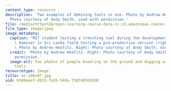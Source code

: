 ```yaml
---
content_type: resource
description: 'Two examples of demining tools in use. Photo by Andrew Heafitz. Right:
  Photo courtesy of Andy Smith, used with permission.'
file: /media/https%3A/open-learning-course-data-rc.s3.amazonaws.com/ec-s06-design-for-demining-spring-2007/6589eee7d933fe2b54da738fd65b9100_ec-s06s07.jpg
file_type: image/jpeg
image_metadata:
  caption: "MIT student testing a trenching tool during the development process (left),\
    \ Deminer in Sri Lanka field testing a pre-production version (right).\_(Left:\
    \ Photo by Andrew Heafitz. Right: Photo courtesy of Andy Smith. Used with permission.)"
  credit: 'Photo by Andrew Heafitz. Right: Photo courtesy of Andy Smith, used with
    permission.'
  image-alt: Two photos of people kneeling on the ground and digging with demining
    tools.
resourcetype: Image
title: ec-s06s07.jpg
uid: 6589eee7-d933-fe2b-54da-738fd65b9100
---
```

